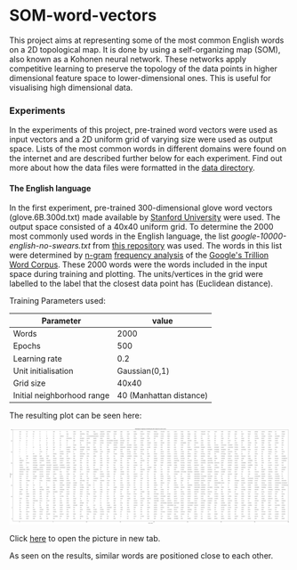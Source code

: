 # SOM-word-vectors

This project aims at representing some of the most common English words on a 2D topological map. It is done by using a self-organizing map (SOM), also known as a Kohonen neural network. These networks apply competitive learning to preserve the topology of the data points in higher dimensional feature space to lower-dimensional ones. This is useful for visualising high dimensional data.

### Experiments

In the experiments of this project, pre-trained word vectors were used as input vectors and a 2D uniform grid of varying size were used as output space. Lists of the most common words in different domains were found on the internet and are described further below for each experiment. Find out more about how the data files were formatted in the [data directory](data/README.md). 

#### The English language

In the first experiment, pre-trained 300-dimensional glove word vectors (glove.6B.300d.txt) made available by [Stanford University](https://nlp.stanford.edu/projects/glove/) were used. The output space consisted of a 40x40 uniform grid. To determine the 2000 most commonly used words in the English language, the list _google-10000-english-no-swears.txt_ from [this repository](https://github.com/first20hours/google-10000-english) 
was used. The words in this list were determined by [n-gram](https://en.wikipedia.org/wiki/N-gram) [frequency analysis](https://en.wikipedia.org/wiki/Frequency_analysis) of the [Google's Trillion Word Corpus](https://books.google.com/ngrams/info).
These 2000 words were the words included in the input space during training and plotting.
The units/vertices in the grid were labelled to the label that the closest data point has (Euclidean distance). 

Training Parameters used:

|Parameter|value|
|-----|----|
|Words|2000|
|Epochs|500|
|Learning rate| 0.2|
|Unit initialisation|Gaussian(0,1)|
|Grid size|40x40|
|Initial neighborhood range| 40 (Manhattan distance)|

The resulting plot can be seen here:

![alt text](results/Glove.6B.300d40_u2d.png "Topological map of words in the English language")

Click [here](results/Glove.6B.300d40_u2d.png?raw=true "Topological map of words in the English language") to open the picture in new tab. 

As seen on the results, similar words are positioned close to each other. 